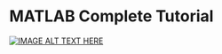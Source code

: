 # MATLAB Complete Tutorial

[![IMAGE ALT TEXT HERE](https://i.ytimg.com/vi/T_ekAD7U-wU/hqdefault.jpg)](https://www.youtube.com/watch?v=T_ekAD7U-wU)
